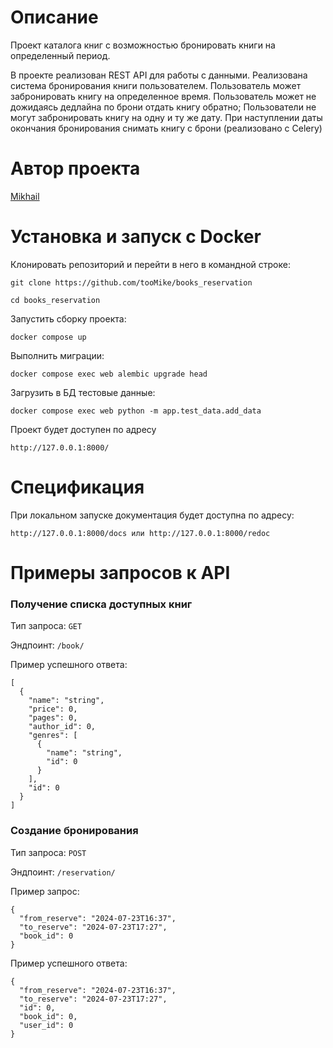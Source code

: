 # Описание

Проект каталога книг с возможностью бронировать книги на определенный период. 

В проекте реализован REST API для работы с данными. Реализована система бронирования книги пользователем. Пользователь может забронировать книгу на определенное время. Пользователь может не дожидаясь дедлайна по брони отдать книгу обратно; Пользователи не могут забронировать книгу на одну и ту же дату. При наступлении даты окончания бронирования снимать книгу с брони (реализовано с Celery)

# Автор проекта

[Mikhail](https://github.com/tooMike)


# Установка и запуск с Docker

Клонировать репозиторий и перейти в него в командной строке:

```
git clone https://github.com/tooMike/books_reservation
```

```
cd books_reservation
```

Запустить сборку проекта:

```
docker compose up
```

Выполнить миграции:

```
docker compose exec web alembic upgrade head
```

Загрузить в БД тестовые данные:

```
docker compose exec web python -m app.test_data.add_data
```

Проект будет доступен по адресу

```
http://127.0.0.1:8000/
```

# Спецификация

При локальном запуске документация будет доступна по адресу:

```
http://127.0.0.1:8000/docs или http://127.0.0.1:8000/redoc
```

# Примеры запросов к API

### Получение списка доступных книг

Тип запроса: `GET`

Эндпоинт: `/book/`

Пример успешного ответа:

```
[
  {
    "name": "string",
    "price": 0,
    "pages": 0,
    "author_id": 0,
    "genres": [
      {
        "name": "string",
        "id": 0
      }
    ],
    "id": 0
  }
]
```

### Создание бронирования

Тип запроса: `POST`

Эндпоинт: `/reservation/`

Пример запрос:

```
{
  "from_reserve": "2024-07-23T16:37",
  "to_reserve": "2024-07-23T17:27",
  "book_id": 0
}
```

Пример успешного ответа:

```
{
  "from_reserve": "2024-07-23T16:37",
  "to_reserve": "2024-07-23T17:27",
  "id": 0,
  "book_id": 0,
  "user_id": 0
}
```


